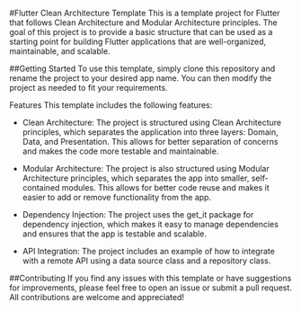 #Flutter Clean Architecture Template
This is a template project for Flutter that follows Clean Architecture and Modular Architecture principles. The goal of this project is to provide a basic structure that can be used as a starting point for building Flutter applications that are well-organized, maintainable, and scalable.

##Getting Started
To use this template, simply clone this repository and rename the project to your desired app name. You can then modify the project as needed to fit your requirements.

Features
This template includes the following features:

 - Clean Architecture: The project is structured using Clean Architecture principles, which separates the application into three layers: Domain, Data, and Presentation. This allows for better separation of concerns and makes the code more testable and maintainable.

 - Modular Architecture: The project is also structured using Modular Architecture principles, which separates the app into smaller, self-contained modules. This allows for better code reuse and makes it easier to add or remove functionality from the app.

 - Dependency Injection: The project uses the get_it package for dependency injection, which makes it easy to manage dependencies and ensures that the app is testable and scalable.

 - API Integration: The project includes an example of how to integrate with a remote API using a data source class and a repository class.

##Contributing
If you find any issues with this template or have suggestions for improvements, please feel free to open an issue or submit a pull request. All contributions are welcome and appreciated!
